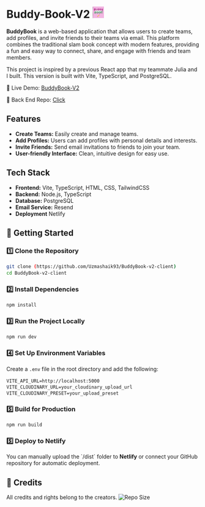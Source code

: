 # Buddy-Book-V2 <img src="https://github.com/BuddyBook/BuddyBook/blob/main/src/assets/images/logo/BuddyBook-final.png" width="30" alt="Buddy Book Logo">

**BuddyBook** is a web-based application that allows users to create teams, add profiles, and invite friends to their teams via email. This platform combines the traditional slam book concept with modern features, providing a fun and easy way to connect, share, and engage with friends and team members.

This project is inspired by a previous React app that my teammate Julia and I built. This version is built with Vite, TypeScript, and PostgreSQL.

🔗 Live Demo: [BuddyBook-V2](https://buddybook-v2.netlify.app/)

🔗 Back End Repo: [Click](https://github.com/Uzmashaik93/BuddyBook-v2-server)

## Features

- **Create Teams:** Easily create and manage teams.
- **Add Profiles:** Users can add profiles with personal details and interests.
- **Invite Friends:** Send email invitations to friends to join your team.
- **User-friendly Interface:** Clean, intuitive design for easy use.

## Tech Stack

- **Frontend:** Vite, TypeScript, HTML, CSS, TailwindCSS
- **Backend:** Node.js, TypeScript
- **Database:** PostgreSQL
- **Email Service:** Resend
- **Deployment** Netlify

## 🚀 Getting Started

### 1️⃣ Clone the Repository
```sh
git clone (https://github.com/Uzmashaik93/BuddyBook-v2-client)
cd BuddyBook-v2-client
```

### 2️⃣ Install Dependencies
```sh
npm install
```

### 3️⃣ Run the Project Locally
```sh
npm run dev
```


### 4️⃣ Set Up Environment Variables
Create a `.env` file in the root directory and add the following:

```env
VITE_API_URL=http://localhost:5000
VITE_CLOUDINARY_URL=your_cloudinary_upload_url
VITE_CLOUDINARY_PRESET=your_upload_preset
```

### 5️⃣ Build for Production
```sh
npm run build
```

### 5️⃣ Deploy to Netlify

You can manually upload the \`/dist\` folder to **Netlify** or connect your GitHub repository for automatic deployment.

## 🤝 Credits
All credits and rights belong to the creators.
![Repo Size](https://img.shields.io/github/repo-size/Uzmashaik93/BuddyBook-v2-client)

